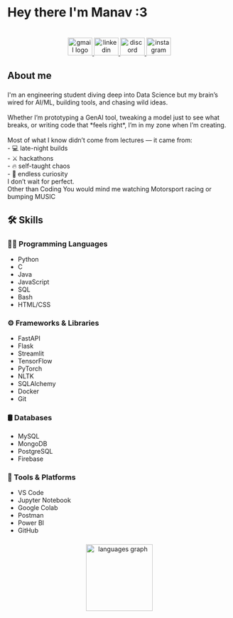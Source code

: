 <h1 align="left">Hey there I'm Manav :3</h1>

###

<br clear="both">

<div align="center">
  <a href="manavkauahal99@gmail.com" target="_blank">
    <img src="https://raw.githubusercontent.com/maurodesouza/profile-readme-generator/master/src/assets/icons/social/gmail/default.svg" width="55" height="40" alt="gmail logo"  />
  </a>
  <a href="https://www.linkedin.com/in/maybmnv/" target="_blank">
    <img src="https://raw.githubusercontent.com/maurodesouza/profile-readme-generator/master/src/assets/icons/social/linkedin/default.svg" width="55" height="40" alt="linkedin logo"  />
  </a>
  <a href="https://discord.com/users/751306489574195230" target="_blank">
    <img src="https://raw.githubusercontent.com/maurodesouza/profile-readme-generator/master/src/assets/icons/social/discord/default.svg" width="55" height="40" alt="discord logo"  />
  </a>
  <a href="https://www.instagram.com/maybe.mnv/" target="_blank">
    <img src="https://raw.githubusercontent.com/maurodesouza/profile-readme-generator/master/src/assets/icons/social/instagram/default.svg" width="55" height="40" alt="instagram logo"  />
  </a>
</div>

###

<h2 align="left">About me</h2>

###

<p align="left">I'm an engineering student diving deep into Data Science  but my brain’s wired for AI/ML, building tools, and chasing wild ideas.<br><br>Whether I’m prototyping a GenAI tool, tweaking a model just to see what breaks, or writing code that *feels right*, I’m in my zone when I’m creating.<br><br>Most of what I know didn’t come from lectures — it came from:<br>- 💻 late-night builds  <br>- ⚔️ hackathons  <br>- 🔥 self-taught chaos  <br>- 🧠 endless curiosity<br>I don’t wait for perfect.  <br>Other than Coding You would mind me watching Motorsport racing or bumping MUSIC</p>


## 🛠️ Skills

### 👨‍💻 Programming Languages
- Python
- C
- Java
- JavaScript
- SQL
- Bash
- HTML/CSS

### ⚙️ Frameworks & Libraries
- FastAPI
- Flask
- Streamlit
- TensorFlow
- PyTorch
- NLTK
- SQLAlchemy
- Docker
- Git

### 🛢️ Databases
- MySQL
- MongoDB
- PostgreSQL
- Firebase

### 🧰 Tools & Platforms
- VS Code
- Jupyter Notebook
- Google Colab
- Postman
- Power BI
- GitHub

###

<div align="center">
  <img src="https://github-readme-stats.vercel.app/api/top-langs?username=maybemnv&locale=en&hide_title=false&layout=compact&card_width=320&langs_count=5&theme=dracula&hide_border=false&order=2" height="150" alt="languages graph"  />
</div>

###
